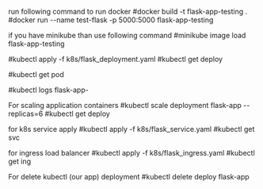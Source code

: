 run following command to run docker
#docker build -t flask-app-testing .
#docker run --name test-flask -p 5000:5000 flask-app-testing

if you have minikube than use following command
#minikube image load flask-app-testing

#kubectl apply -f k8s/flask_deployment.yaml
#kubectl get deploy

#kubectl get pod

#kubectl logs flask-app-<POD-ID>

For scaling application containers
#kubectl scale deployment flask-app --replicas=6
#kubectl get deploy


for k8s service apply
#kubectl apply -f k8s/flask_service.yaml
#kubectl get svc

for ingress load balancer
#kubectl apply -f k8s/flask_ingress.yaml
#kubectl get ing

For delete kubectl (our app) deployment
#kubectl delete deploy flask-app